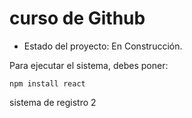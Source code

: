 <h1> curso de Github </h1>

- Estado del proyecto: En Construcción. 

Para ejecutar el sistema, debes poner:

```npm install react``` 

sistema de registro 2
